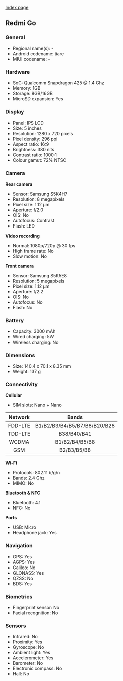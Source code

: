 [Index page](../../)

## Redmi Go

### General

* Regional name(s): -
* Android codename: tiare
* MIUI codename: -

### Hardware

* SoC: Qualcomm Snapdragon 425 @ 1.4 Ghz
* Memory: 1GB
* Storage: 8GB/16GB
* MicroSD expansion: Yes

### Display

* Panel: IPS LCD
* Size: 5 inches
* Resolution: 1280 x 720 pixels
* Pixel density: 296 ppi
* Aspect ratio: 16:9
* Brightness: 380 nits
* Contrast ratio: 1000:1
* Colour gamut: 72% NTSC

### Camera

**Rear camera**

* Sensor: Samsung S5K4H7
* Resolution: 8 megapixels
* Pixel size: 1.12 µm
* Aperture: f/2.0
* OIS: No
* Autofocus: Contrast
* Flash: LED

**Video recording**

* Normal: 1080p/720p @ 30 fps
* High frame rate: No
* Slow motion: No

**Front camera**

* Sensor: Samsung S5K5E8
* Resolution: 5 megapixels
* Pixel size: 1.12 µm
* Aperture: f/2.2
* OIS: No
* Autofocus: No
* Flash: No

### Battery

* Capacity: 3000 mAh
* Wired charging: 5W
* Wireless charging: No

### Dimensions

* Size: 140.4 x 70.1 x 8.35 mm
* Weight: 137 g

### Connectivity

**Cellular**

* SIM slots: Nano + Nano

| Network | Bands |
|:-------:|:----------------------------:|
| FDD-LTE | B1/B2/B3/B4/B5/B7/B8/B20/B28 |
| TDD-LTE | B38/B40/B41 |
| WCDMA | B1/B2/B4/B5/B8 |
| GSM | B2/B3/B5/B8 |

**Wi-Fi**

* Protocols: 802.11 b/g/n
* Bands: 2.4 Ghz
* MIMO: No

**Bluetooth & NFC**

* Bluetooth: 4.1
* NFC: No

**Ports**

* USB: Micro
* Headphone jack: Yes

### Navigation

* GPS: Yes
* AGPS: Yes
* Galileo: No
* GLONASS: Yes
* QZSS: No
* BDS: Yes

### Biometrics

* Fingerprint sensor: No
* Facial recognition: No

### Sensors

* Infrared: No
* Proximity: Yes
* Gyroscope: No
* Ambient light: Yes
* Accelerometer: Yes
* Barometer: No
* Electronic compass: No
* Hall: No